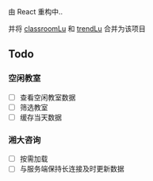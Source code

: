 由 React 重构中..

并将 [classroomLu](https://github.com/ww522413622/classroomLu/tree/v1.0) 和 [trendLu](https://github.com/ww522413622/trendLu) 合并为该项目

## Todo

### 空闲教室
- [ ] 查看空闲教室数据
- [ ] 筛选教室
- [ ] 缓存当天数据

### 湘大咨询
- [ ] 按需加载
- [ ] 与服务端保持长连接及时更新数据
